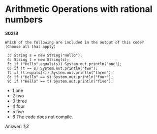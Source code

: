 Arithmetic Operations with rational numbers
===========================================
**30218**
```
Which of the following are included in the output of this code? (Choose all that apply) 
 
 3: String s = new String("Hello"); 
 4: String t = new String(s); 
 5: if ("Hello".equals(s)) System.out.println("one"); 
 6: if (t == s) System.out.println("two"); 
 7: if (t.equals(s)) System.out.println("three"); 
 8: if ("Hello" == s) System.out.println("four"); 
 9: if ("Hello" == t) System.out.println("five");
```


- 1 one
- 2 two
- 3 three
- 4 four
- 5 five
- 6 The code does not compile.

Answer: *1;3*

